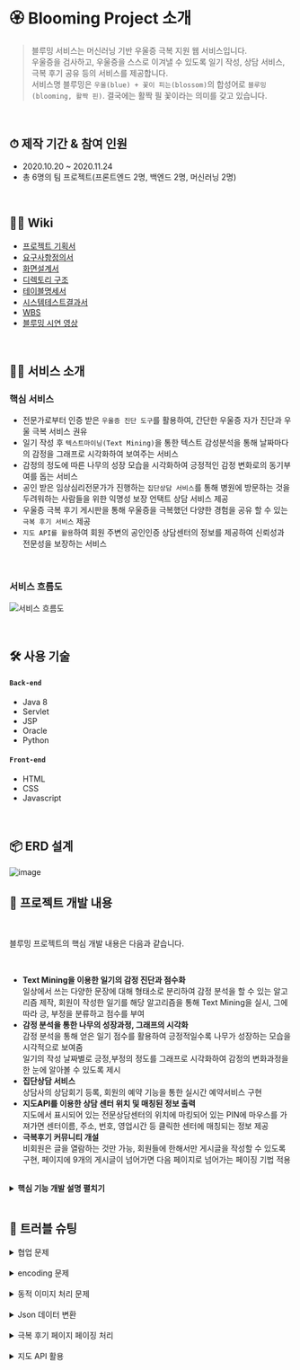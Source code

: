 # 🏵 Blooming Project 소개
>블루밍 서비스는 머신러닝 기반 우울증 극복 지원 웹 서비스입니다.  
>우울증을 검사하고, 우울증을 스스로 이겨낼 수 있도록 일기 작성, 상담 서비스, 극복 후기 공유 등의 서비스를 제공합니다.  
>서비스명 블루밍은 `우울(blue) + 꽃이 피는(blossom)`의 합성어로 `블루밍(blooming, 활짝 핀)`. 결국에는 활짝 필 꽃이라는 의미를 갖고 있습니다. 

</br>

## ⏱ 제작 기간 & 참여 인원
- 2020.10.20 ~ 2020.11.24
- 총 6명의 팀 프로젝트(프론트엔드 2명, 백엔드 2명, 머신러닝 2명)

</br>

## 💁‍♂️ Wiki
- [프로젝트 기획서]()
- [요구사항정의서]()
- [화면설계서]()
- [디렉토리 구조]()
- [테이블명세서](https://docs.google.com/spreadsheets/d/1z0fQGa-jDU6VtstaX6q32KdWzGoP96jn/edit?rtpof=true#gid=772229341)
- [시스템테스트결과서](https://docs.google.com/spreadsheets/d/1pxLfP4I-14TaykQ29HPGUvtomYH-BtCL/edit?rtpof=true#gid=1773828449)
- [WBS](https://docs.google.com/spreadsheets/d/1FFf4eUWjx_aUscvl1EpUPWHeILDGQolj/edit?rtpof=true)
- [블루밍 시연 영상](https://www.youtube.com/watch?v=EmWq5_p0dwE)

</br>

## 👨‍🏫 서비스 소개

### 핵심 서비스 
- 전문가로부터 인증 받은 `우울증 진단 도구`를 활용하여, 간단한 우울증 자가 진단과 우울 극복 서비스 권유
- 일기 작성 후 `텍스트마이닝(Text Mining)`을 통한 텍스트 감성분석을 통해 날짜마다의 감정을 그래프로 시각화하여 보여주는 서비스
- 감정의 정도에 따른 나무의 성장 모습을 시각화하여 긍정적인 감정 변화로의 동기부여를 돕는 서비스
- 공인 받은 임상심리전문가가 진행하는 `집단상담 서비스`를 통해 병원에 방문하는 것을 두려워하는 사람들을 위한 익명성 보장 언택트 상담 서비스 제공
- 우울증 극복 후기 게시판을 통해 우울증을 극복했던 다양한 경험을 공유 할 수 있는 `극복 후기 서비스` 제공
- `지도 API를 활용`하여 회원 주변의 공인인증 상담센터의 정보를 제공하여 신뢰성과 전문성을 보장하는 서비스

<br>

### 서비스 흐름도
![서비스 흐름도](https://user-images.githubusercontent.com/70616657/117522771-256f6000-aff0-11eb-8b3f-d4cd107c9442.PNG)
  

<br>

## 🛠 사용 기술
#### `Back-end`
  - Java 8
  - Servlet
  - JSP
  - Oracle
  - Python
#### `Front-end`
  - HTML
  - CSS
  - Javascript

</br>

## 📦 ERD 설계
![image](https://user-images.githubusercontent.com/70616657/145718092-3f628dd2-cec3-42c4-817f-583a8d068a21.png)



## 🔎 프로젝트 개발 내용  

<br>

블루밍 프로젝트의 핵심 개발 내용은 다음과 같습니다.  

<br>

- __Text Mining을 이용한 일기의 감정 진단과 점수화__  
일상에서 쓰는 다양한 문장에 대해 형태소로 분리하여 감정 분석을 할 수 있는 알고리즘 제작, 회원이 작성한 일기를 해당 알고리즘을 통해 Text Mining을 실시, 그에 따라 긍, 부정을 분류하고 점수를 부여  
- __감정 분석을 통한 나무의 성장과정, 그래프의 시각화__  
감정 분석을 통해 얻은 일기 점수를 활용하여 긍정적일수록 나무가 성장하는 모습을 시각적으로 보여줌  
일기의 작성 날짜별로 긍정,부정의 정도를 그래프로 시각화하여 감정의 변화과정을 한 눈에 알아볼 수 있도록 제시  
- __집단상담 서비스__  
상담사의 상담회기 등록, 회원의 예약 기능을 통한 실시간 예약서비스 구현  
- __지도API를 이용한 상담 센터 위치 및 매칭된 정보 출력__  
지도에서 표시되어 있는 전문상담센터의 위치에 마킹되어 있는 PIN에 마우스를 가져가면 센터이름, 주소, 번호, 영업시간 등 클릭한 센터에 매칭되는 정보 제공  
- __극복후기 커뮤니티 개설__  
비회원은 글을 열람하는 것만 가능, 회원들에 한해서만 게시글을 작성할 수 있도록 구현, 페이지에 9개의 게시글이 넘어가면 다음 페이지로 넘어가는 페이징 기법 적용  

<br>

<details>
<summary><b>핵심 기능 개발 설명 펼치기</b></summary>
<div markdown="1">

### 0️⃣ 전체 흐름
  
![image](https://user-images.githubusercontent.com/70616657/145711763-bdad77ab-5bbe-439e-b540-64a5ad2eab64.png)

<br>
  
__JSP와 Servlet을 기반으로 제작하였습니다.__  
- JSP를 활용하여 화면 출력 및 Servlet으로 데이터 전달.
- 매핑된 각 URL에 알맞는 Servlet에서 비즈니스 로직 처리
- DAO 패키지 class에는 DB연동 로직을 구현.
- Python Flask를 활용하여 Servlet과 Python 서버 간의 API 통신 구현.

<br>

### 1️⃣ 일기 기능

__`1. 일기 작성 기능`__  
- **데이터 입력 및 요청** :pushpin: [코드 확인](https://github.com/Jsim6342/blooming-project/blob/239e746c9e85225b3ef2ef651c77802622cb8453/Blooming/WebContent/diaryWrite.jsp#L103-L144)
  - JSP에서 form에서 Flask 서버 주소로 작성한 일기 데이터를 전송합니다.  

- **Flask** :pushpin: [코드 확인]()
  - JSP로 부터 전송 받은 데이터를 학습한 모델로 가공 후, Servlet으로 return 합니다.  

- **Servlet** :pushpin: [코드 확인](https://github.com/Jsim6342/blooming-project/blob/239e746c9e85225b3ef2ef651c77802622cb8453/Blooming/src/com/control/DiaryPost.java#L15)
  - Flask로 부터 받아온 데이터를 DB에 저장합니다.  
 
<br>

__`2. 일기 출력 기능`__  
- **날짜에 따른 일기 출력**  :pushpin: [조회 부분 코드 확인](https://github.com/Jsim6342/blooming-project/blob/239e746c9e85225b3ef2ef651c77802622cb8453/Blooming/WebContent/diary.jsp#L247-L257) / [Ajax 부분 코드 확인](https://github.com/Jsim6342/blooming-project/blob/239e746c9e85225b3ef2ef651c77802622cb8453/Blooming/WebContent/diary.jsp#L310-L340)
  - 사용자로 부터 날짜를 입력 받아 DB에서 해당 날짜에 해당하는 일기 데이터를 조회하여, 일기 제목을 출력해줍니다. 이 때, Ajax를 활용해 비동기화 출력을 구현했습니다.
  - 제목을 누르면, 일기 제목에 해당하는 구체적인 내용 값을 DB에서 조회하여 새 페이지에 출력해줍니다.


<br>

__`3. 이미지, 그래프 출력 기능`__  
- **그래프 출력** :pushpin: [코드 확인](https://github.com/Jsim6342/blooming-project/blob/239e746c9e85225b3ef2ef651c77802622cb8453/Blooming/WebContent/diary.jsp#L69-L116)
  - 구글 차트 API를 활용하여 그래프를 구현했습니다. 작성한 일기 점수에 따라 그래프 점수를 책정하여 출력해줍니다.  

- **나무 성장 이미지 출력** :pushpin: [코드 확인](https://github.com/Jsim6342/blooming-project/blob/239e746c9e85225b3ef2ef651c77802622cb8453/Blooming/WebContent/diary.jsp#L215-L235)
  - 일기 점수에 따라 출력할 이미지를 선택하여 출력해줍니다.  

<br>
  
### 2️⃣ 상담 예약 기능
  
__`1. 상담 신청`__  
- **상담 신청** :pushpin: [JSP 코드 확인](https://github.com/Jsim6342/blooming-project/blob/239e746c9e85225b3ef2ef651c77802622cb8453/Blooming/WebContent/counsel.jsp#L246-L256) / [Servlet 코드 확인](https://github.com/Jsim6342/blooming-project/blob/239e746c9e85225b3ef2ef651c77802622cb8453/Blooming/src/com/control/ReserveRequest.java#L17)
  - 상담 신청 버튼을 누르면, 상담 게시글을 작성한 상담자를 받고, 세션에 저장되어 있는 접속한 사람의 이메일과 연관된 정보를 DB에서 조회 후, 해당 데이터를 예약 테이블 DB에 저장합니다. 이 때, 한글 데이터 깨짐 방지를 위해 encodeURI를 활용했습니다.

<br>

__`2. 상담 출력`__  
- **상담 게시글 출력** :pushpin: [코드 확인](https://github.com/Jsim6342/blooming-project/blob/239e746c9e85225b3ef2ef651c77802622cb8453/Blooming/WebContent/counsel.jsp#L150-L201)
  - 세션에 저장된 이메일을 조회하여 회원, 상담사, 예약, 비예약 등 상황별로 출력문을 조정하여 상담 게시글 상태를 출력해줍니다. 

- **상담 예약 리스트 조회**  :pushpin: [코드 확인](https://github.com/Jsim6342/blooming-project/blob/239e746c9e85225b3ef2ef651c77802622cb8453/Blooming/WebContent/booking.jsp#L106-L181)
  - 세션에 저장된 이메일을 통해 접속한 사람과 연관된 상담 예약 현황을 예약 테이블 DB에서 조회하여 출력해줍니다.  

<br>

### 3️⃣ 지도API를 활용한 센터 찾기 기능
__`1. 지도 기능`__  
- **마커 표시 및 센터 찾기 기능** :pushpin: [JSP 코드 확인](https://github.com/Jsim6342/blooming-project/blob/239e746c9e85225b3ef2ef651c77802622cb8453/Blooming/WebContent/contact.jsp#L107-L205) / [Ajax 코드 확인](https://github.com/Jsim6342/blooming-project/blob/239e746c9e85225b3ef2ef651c77802622cb8453/Blooming/WebContent/contact.jsp#L311-L339) / [Servlet 코드 확인](https://github.com/Jsim6342/blooming-project/blob/239e746c9e85225b3ef2ef651c77802622cb8453/Blooming/src/com/control/CenterCheck.java#L19)
  - 카카오톡 지도 API를 활용하여 지도와 관련된 서비스 구현했습니다.
  - 마우스와 접촉한 데이터 문자열을 필요한 부분만 파싱 후, Ajax를 통해 파싱된 데이터를 DB에서 센터를 찾는 검색 조건으로 활용했습니다. 

<br>

### 4️⃣ 그 외 기능
- **로그인, 회원가입 기능** :pushpin: [로그인 Servlet 코드 확인](https://github.com/Jsim6342/blooming-project/blob/239e746c9e85225b3ef2ef651c77802622cb8453/Blooming/src/com/control/LoginService.java#L19) / [회원가입 Ajax 코드 확인](https://github.com/Jsim6342/blooming-project/blob/239e746c9e85225b3ef2ef651c77802622cb8453/Blooming/WebContent/signup.html#L229-L289)
  - JSP으로 부터 받은 회원 정보와 DB 내의 회원 정보 일치여부 확인하여 로그인 기능을 구현했습니다.
  - 회원가입 시, Ajax를 통해 이메일, 닉네임 중복을 확인하는 기능을 구현했습니다.

- **극복 후기 페이지** :pushpin: [JSP 코드 확인](https://github.com/Jsim6342/blooming-project/blob/239e746c9e85225b3ef2ef651c77802622cb8453/Blooming/WebContent/comments.jsp#L111-L126) / [DAO 코드 확인](https://github.com/Jsim6342/blooming-project/blob/239e746c9e85225b3ef2ef651c77802622cb8453/Blooming/src/com/DAO/ReviewDAO.java#L212)
  - JSP와 DAO에 페이징 로직을 직접 계산하는 형태로 구현하여 페이징 기능을 구현하였습니다.

</div>
</details>

<br>

## 🌟 트러블 슈팅

<details>
<summary> 협업 문제 </summary>
<div markdown="1">
  
  - 짧은 기간 내에 아이디어 결정, ERD 설계, JSP & Servlet 개발, 머신러닝 개발 등 많은 업무를 해야했습니다.
  - 팀장으로서 제약된 시간에 업무를 모두 끝낼 수 있도록 팀원들이 선호하는 업무에 맞게 분업하여 프로젝트를 진행했습니다.
  - 보다 원활하게 협업할 수 있도록 Git과 Github를 활용하여 코드를 백업 및 공유하는 형태로 프로젝트를 진행하여 정해진 기간 내에 프로젝트 구현을 마칠 수 있었습니다.
   
</div>
</details> 

<br>

<details>
<summary> encoding 문제 </summary>
<div markdown="1">
  
  - JSP에서 Servlet으로 데이터를 보내는 과정에 한글데이터 깨짐 현상이 발생하였습니다.
  - 프로젝트 개발 iDE로 이클립스를 사용했는데, 보통 이클립스의 경우 초기 인코딩 설정이 EUC-KR, MS946 등으로 설정되어 있기 때문에 인코딩 과정에서 한글이 깨지는 현상이었습니다.
  - 기본적으로 이클립스 인코딩 설정을 UTF-8로 설정하였으며, JSP 파일, Javascript에서 Servlet으로 데이터를 보내는 부분, Servlet에서 request를 받는 부분 등에서 모두 UTF-8로 인코딩 설정을 해주어 해결하였습니다.
   
</div>
</details>

<br>

<details>
<summary> 동적 이미지 처리 문제 </summary>
<div markdown="1">
  
  - 일기 조회 페이지에서 사용자의 긍, 부정 점수에 맞게 나무 이미지를 다르게 보여줘야 하는 상황이었습니다.
  - 각각의 이미지를 이미지 경로에 저장하고, 로그인한 유저의 긍, 부정 점수를 DB에서 조회하여 해당 점수에 맞게 이미지를 출력되게 if-else 구문을 활용하여 구현하였습니다.
   
</div>
</details>

<br>

<details>
<summary> Json 데이터 변환 </summary>
<div markdown="1">
  
  - Ajax를 통해 비동기 통신을 구현하면서 Json 형태로 데이터를 주고받아야 하는 상황이 발생했습니다.
  - 자바 객체를 Json 형태로 바꿔주는 방법을 모색하다가 Gson을 발견하였고, Gson을 활용하여 자바 객체를 Json 형태로 변환할 수 있었습니다.
   
</div>
</details>

<br>

<details>
<summary> 극복 후기 페이지 페이징 처리 </summary>
<div markdown="1">
  
  - 극복 후기를 출력하는 페이지에서 DB 데이터에 있는 모든 극복 후기를 내려주는 것이 아닌 페이지로 데이터를 나누어 보여주는 페이징 작업이 필요했습니다.
  - 시작 페이지 번호와 한 페이지에 출력할 데이터 갯수를 JSP에서 계산하고, 이를 Servlet으로 넘겨주어 해당 값을 바탕으로 DAO에서 페이지를 조회하는 형태로 페이징을 구현하였습니다.
   
</div>
</details>

<br>

<details>
<summary> 지도 API 활용 </summary>
<div markdown="1">
  
  - 카카오 지도 API를 활용하여 유저가 지도에 표시된 마커에 마우스를 대면 해당 마커와 관련된 데이터가 화면에 출력되는 기능을 구현해야 했습니다.
  - 카카오에서 제공하는 지도API Javascript 코드를 필요에 맞게 변형하였습니다.
  - 정보 제공이 필요한 상담소를 포지션 배열에 등록하고, 해당 배열에 마커를 생성하는 반복문 내에 마우스 이벤트 로직을 담당하는 makeOverListener 메서드에 매개변수 값을 조정(for문을 돌며 생성된 i 값을 추가함)하였습니다.
  - 마커에 마우스를 대면, 마우스 이벤트가 발생하고, makeOverListener함수의 매개변수로 넘어간 마커의 index 값으로 상담소 포지션 배열 값을 조회합니다.
  - 조회한 포지션 배열 이름(상담소 이름)을 .split() 메서드를 활용하여 필요한 문자열을 추출하여 Ajax 메서드의 매개변수에 담아 해당 상담소 이름과 일치하는 DB 내의 상담소 데이터를 조회하는 Ajax를 호출합니다.
   
</div>
</details>

